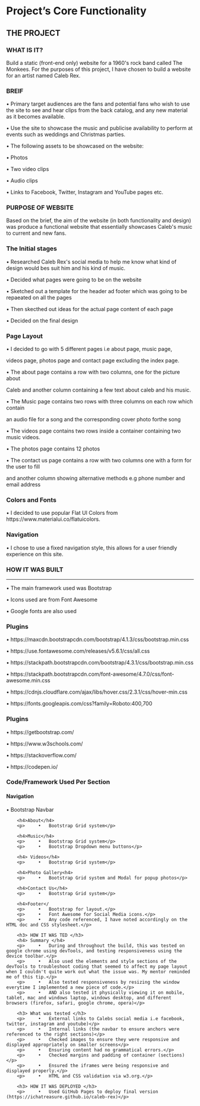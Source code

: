 <h1>Project’s Core Functionality</h1>

<h2> THE PROJECT </h2>

<h3> WHAT IS IT? </h3>

<p> Build a static (front-end only) website for a 1960's rock band called The Monkees. For the purposes of this project, I have chosen to build a website for an artist named Caleb Rex. </p>

<h3>BREIF</h3>
<P> •	Primary target audiences are the fans and potential fans who wish to use the site to see and hear clips from the back catalog, and any new material as it becomes available.</p>
<P> •	Use the site to showcase the music and publicise availability to perform at events such as weddings and Christmas parties.</p>
<P> •	The following assets to be showcased on the website:</p>
<P>     •	Photos</p>
<P>     •	Two video clips</p>
<P>     •	Audio clips</p>
<P>     •	Links to Facebook, Twitter, Instagram and YouTube pages etc.</p>

<h3>PURPOSE OF WEBSITE </h3>
<p> Based on the brief, the aim of the website (in both functionality and design) was produce a functional website that essentially showcases Caleb's music to current and new fans.</p>

<h3> The Initial stages </h3>
<P>     •	Researched Caleb Rex's social media to help me know what kind of design would bes suit him and his kind of music.</p>
<P>     •	Decided what pages were going to be on the website</p>
<P>     •	Sketched out a template for the header ad footer which was going to be repaeated on all the pages</p>
<P>     •	Then skecthed out ideas for the actual page content of each page</p>
<P>     •	Decided on the final design</p>

<h3> Page Layout </h3>
<P>     •	I decided to go with 5 different pages i.e about page, music page, </p>
<p>         videos page, photos page and contact page excluding the index page.</p>
<P>     •	The about page contains a row with two columns, one for the picture about </p>
<p>         Caleb and another column containing a few text about caleb and his music.</p>
<P>     •	The Music page contains two rows with three columns on each row which contain</p>
<p>         an audio file for a song and the corresponding cover photo forthe song </p>
<P>     •	The videos page contains two rows inside a container containing two music videos. </p>
<P>     •	The photos page contains 12 photos</p>
<P>     •	The contact us page contains a row with two columns one with a form for the user to fill</p>
<P>     	and another column showing alternative methods e.g phone number and email address</p>

<h3> Colors and Fonts </h3>
<P>     •   I decided to use popular Flat UI Colors from https://www.materialui.co/flatuicolors.</p>

<h3> Navigation </h3>
<p>     •   I chose to use a fixed navigation style, this allows for a user friendly experience on this site. </p>


<h3> HOW IT WAS BUILT </h3>
<hr>
<p>     •   The main framework used was Bootstrap</p>
<p>     •   Icons used are from Font Awesome</p>
<p>     •   Google fonts are also used</p>

<h3> Plugins </h3>
<p>     •   https://maxcdn.bootstrapcdn.com/bootstrap/4.1.3/css/bootstrap.min.css</p>
<p>     •   https://use.fontawesome.com/releases/v5.6.1/css/all.css</p>
<p>     •   https://stackpath.bootstrapcdn.com/bootstrap/4.3.1/css/bootstrap.min.css</p>
<p>     •   https://stackpath.bootstrapcdn.com/font-awesome/4.7.0/css/font-awesome.min.css</p>
<p>     •   https://cdnjs.cloudflare.com/ajax/libs/hover.css/2.3.1/css/hover-min.css</p>
<p>     •   https://fonts.googleapis.com/css?family=Roboto:400,700</p>

<h3> Plugins </h3>
<p>     •   https://getbootstrap.com/</p>
<p>     •   https://www.w3schools.com/</p>
<p>     •   https://stackoverflow.com/</p>
<p>     •   https://codepen.io/</p>

<h3> Code/Framework Used Per Section </h3>
<h4> Navigation </h4>
        <p>     •	Bootstrap Navbar</p>
        
        <h4>About</h4>
        <p>     •	Bootstrap Grid system</p>
        
        <h4>Music</h4>
        <p>     •	Bootstrap Grid system</p>
        <p>     •	Bootstrap Dropdown menu buttons</p>
        
        <h4> Videos</h4>
        <p>     •	Bootstrap Grid system</p>
        
        <h4>Photo Gallery<h4>
        <p>     •	Bootstrap Grid system and Modal for popup photos</p>
        
        <h4>Contact Us</h4>
        <p>     •	Bootstrap Grid system</p>
        
        <h4>Footer</
        <p>     •	Bootstrap for layout.</p>
        <p>     •   Font Awesome for Social Media icons.</p>
        <p>     •	Any code referenced, I have noted accordingly on the HTML doc and CSS stylesheet.</p>
        
        <h3> HOW IT WAS TED </h3>
        <h4> Summary </h4>
        <p>     •	During and throughout the build, this was tested on google chrome using devTools, and testing responsiveness using the device toolbar.</p>
        <p>     •	Also used the elements and style sections of the devTools to troubleshoot coding that seemed to affect my page layout when I couldn't quite work out what the issue was. My mentor reminded me of this tip.</p>
        <p>     •	Also tested responsiveness by resizing the window everytime I implemented a new piece of code.</p>
        <p>     •	AND also tested it physically viewing it on mobile, tablet, mac and windows laptop, windows desktop, and different browsers (firefox, safari, google chrome, opera)</p>
        
        <h3> What was tested </h3>
        <p>     •	External links to Calebs social media i.e facebook, twitter, instagram and youtube)</p>
        <p>     •	Internal links (the navbar to ensure anchors were referenced to the right sections)</p>
        <p>     •	Checked images to ensure they were responsive and displayed appropriately on smaller screens</p>
        <p>     •	Ensuring content had no grammatical errors.</p>
        <p>     •	Checked margins and padding of container (sections)</p>
        <p>     •	Ensured the iframes were being responsive and displayed properly.</p>
        <p>     •	HTML and CSS validation via w3.org.</p>
        
        <h3> HOW IT WAS DEPLOYED </h3>
        <p>     •	Used GitHub Pages to deploy final version (https://ichatreasure.github.io/caleb-rex)</p>

